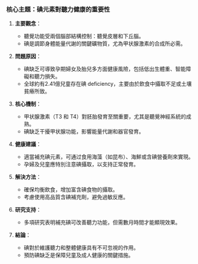 ### 核心主題：碘元素對聽力健康的重要性

1. **主要觀念**：
   - 聽覺功能受兩個腦部結構控制：聽覺皮層和下丘腦。
   - 碘是調節身體能量代謝的關鍵礦物質，尤為甲状腺激素的合成所必需。

2. **問題原因**：
   - 碘缺乏可導致孕期婦女及胎兒多方面健康風險，包括低出生體重、智能障礙和聽力損失。
   - 全球約有2.41億兒童存在碘 deficiency，主要由於飲食中攝取不足或土壤貧瘠所致。

3. **核心機制**：
   - 甲状腺激素（T3 和 T4）對胚胎發育至關重要，尤其是聽覺神經系統的成熟。
   - 碘缺乏干擾甲状腺功能，影響能量代謝和器官發育。

4. **健康建議**：
   - 適當補充碘元素，可通过食用海藻（如昆布）、海鮮或含碘營養劑來實現。
   - 孕婦及兒童應特別注意碘攝取，以支持正常發育。

5. **解決方法**：
   - 確保均衡飲食，增加富含碘食物的攝取。
   - 考慮使用高品質含碘補充劑，避免過敏反應。

6. **研究支持**：
   - 多項研究表明補充碘可改善聽力功能，但需數月時間才能顯現效果。

7. **結論**：
   - 碘對於維護聽力和整體健康具有不可忽視的作用。
   - 預防碘缺乏是保障兒童及成人健康的關鍵措施。